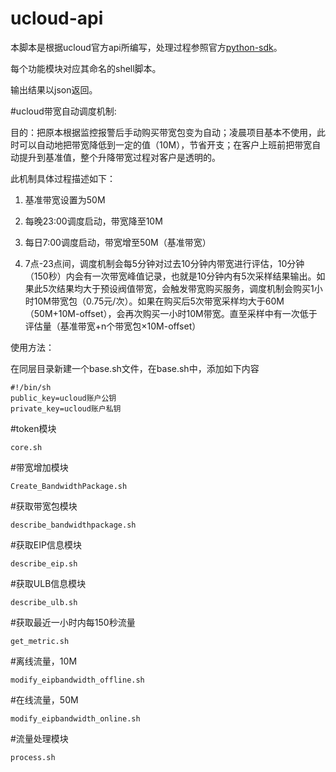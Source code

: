 # ucloud-api
本脚本是根据ucloud官方api所编写，处理过程参照官方[python-sdk](https://github.com/ucloud-web/python-sdk-v2)。

每个功能模块对应其命名的shell脚本。

输出结果以json返回。

#ucloud带宽自动调度机制:

目的：把原本根据监控报警后手动购买带宽包变为自动；凌晨项目基本不使用，此时可以自动地把带宽降低到一定的值（10M），节省开支；在客户上班前把带宽自动提升到基准值，整个升降带宽过程对客户是透明的。

此机制具体过程描述如下：
1.	基准带宽设置为50M

2.	每晚23:00调度启动，带宽降至10M

3.	每日7:00调度启动，带宽增至50M（基准带宽）

4.	7点-23点间，调度机制会每5分钟对过去10分钟内带宽进行评估，10分钟（150秒）内会有一次带宽峰值记录，也就是10分钟内有5次采样结果输出。如果此5次结果均大于预设阀值带宽，会触发带宽购买服务，调度机制会购买1小时10M带宽包（0.75元/次）。如果在购买后5次带宽采样均大于60M（50M+10M-offset），会再次购买一小时10M带宽。直至采样中有一次低于评估量（基准带宽+n个带宽包×10M-offset）


使用方法：

在同层目录新建一个base.sh文件，在base.sh中，添加如下内容

	#!/bin/sh
	public_key=ucloud账户公钥
	private_key=ucloud账户私钥

#token模块	

    core.sh

#带宽增加模块

    Create_BandwidthPackage.sh

#获取带宽包模块
    
    describe_bandwidthpackage.sh
    
#获取EIP信息模块

    describe_eip.sh

#获取ULB信息模块

    describe_ulb.sh

#获取最近一小时内每150秒流量

    get_metric.sh

#离线流量，10M

    modify_eipbandwidth_offline.sh

#在线流量，50M

    modify_eipbandwidth_online.sh

#流量处理模块

    process.sh


